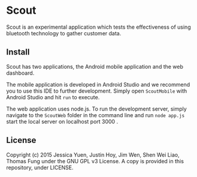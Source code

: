 Scout
=====
Scout is an experimental application which tests the effectiveness of using
bluetooth technology to gather customer data.


Install
-------

Scout has two applications, the Android mobile application and the web 
dashboard.

The mobile application is developed in Android Studio and we recommend you to
use this IDE to further development.  Simply open `ScoutMobile` with Android 
Studio and hit `run` to execute.

The web application uses node.js. To run the development server, simply 
navigate to the `ScoutWeb` folder in the command line and run `node app.js` 
start the local server on localhost port 3000 .

License
-------

Copyright (c) 2015 Jessica Yuen, Justin Hoy, Jim Wen, Shen Wei Liao, Thomas Fung under the GNU GPL v3 License. A copy is provided in this repository, under LICENSE.

